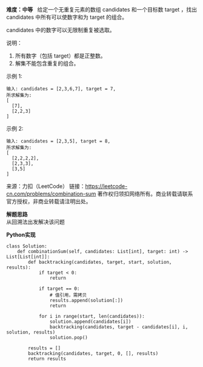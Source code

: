 **难度：中等**  
给定一个无重复元素的数组 candidates 和一个目标数 target ，找出 candidates 中所有可以使数字和为 target 的组合。  

candidates 中的数字可以无限制重复被选取。  

说明：
1. 所有数字（包括 target）都是正整数。
2. 解集不能包含重复的组合。 


示例 1:
```
输入: candidates = [2,3,6,7], target = 7,
所求解集为:
[
  [7],
  [2,2,3]
]
```

示例 2:
```
输入: candidates = [2,3,5], target = 8,
所求解集为:
[
  [2,2,2,2],
  [2,3,3],
  [3,5]
]
```
来源：力扣（LeetCode）
链接：https://leetcode-cn.com/problems/combination-sum
著作权归领扣网络所有。商业转载请联系官方授权，非商业转载请注明出处。  

**解题思路**  
从回溯法出发解决该问题

**Python实现**  
```
class Solution:
    def combinationSum(self, candidates: List[int], target: int) -> List[List[int]]:
        def backtracking(candidates, target, start, solution, results):
            if target < 0:
                return

            if target == 0:
                # 值引用，需拷贝
                results.append(solution[:])
                return

            for i in range(start, len(candidates)):
                solution.append(candidates[i])
                backtracking(candidates, target - candidates[i], i, solution, results)
                solution.pop()

        results = []
        backtracking(candidates, target, 0, [], results)
        return results
```
